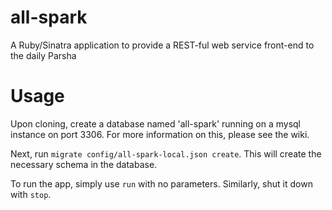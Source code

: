 all-spark
=========

A Ruby/Sinatra application to provide a REST-ful web service front-end to the daily Parsha

Usage
=====

Upon cloning, create a database named 'all-spark' running on a mysql instance on port 3306. For more information on this, please see the wiki.

Next, run `migrate config/all-spark-local.json create`. This will create the necessary schema in the database.

To run the app, simply use `run` with no parameters. Similarly, shut it down with `stop`.
